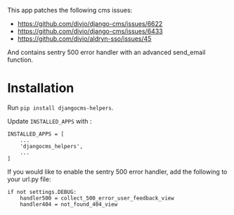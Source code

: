 This app patches the following cms issues:
- https://github.com/divio/django-cms/issues/6622
- https://github.com/divio/django-cms/issues/6433
- https://github.com/divio/aldryn-sso/issues/45

And contains sentry 500 error handler with an advanced send_email function.

Installation
===============================================================================

Run `pip install djangocms-helpers`.

Update `INSTALLED_APPS` with :

```
INSTALLED_APPS = [
    ...
    'djangocms_helpers',
    ...
]
```

If you would like to enable the sentry 500 error handler, add the following to your url.py file:
```
if not settings.DEBUG:
    handler500 = collect_500_error_user_feedback_view
    handler404 = not_found_404_view
```
